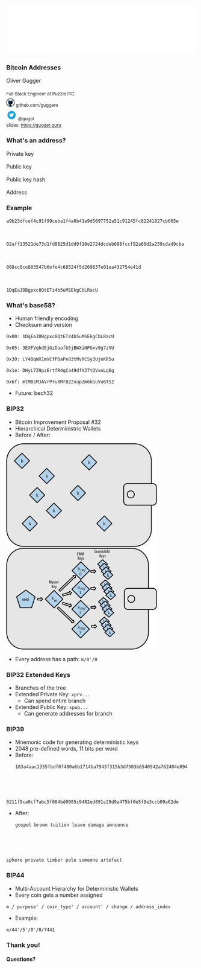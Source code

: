 ![Puzzle ITC Logo](reveal.js-3.6.0/lib/img/puzzle_tagline_bg_rgb.svg)
<!-- .slide: class="master01" -->


<!-- section -->
### Bitcoin Addresses
Oliver Gugger<br/><br/>
<small>Full Stack Engineer at Puzzle ITC<br/>
<img src="img/github-logo.png" width="22" style="margin-top:5px"> github.com/guggero<br/>
<img src="img/twitter-logo.png" width="28" style="margin-top:5px"> @gugol <br/>
slides: https://gugger.guru
</small>
<!-- .slide: class="master02" -->


<!-- slide -->
### What's an address?
 Private key<br/>
 <i class="fa fa-angle-double-down fa-lg"></i><br/>
 Public key<br/>
 <i class="fa fa-angle-double-down fa-lg"></i><br/>
 Public key hash<br/>
 <i class="fa fa-angle-double-down fa-lg"></i><br/>
 Address
<!-- .slide: class="master03" -->

<!-- slide -->
### Example
<pre><code>a9b23dfcef4c91f99ceba1f4a6b41a9d5697752a51c91245fc82241827cb665e</code></pre>
<i class="fa fa-angle-double-down fa-lg"></i><br/>
<pre><code>02aff13521de73d1fd8825d1dd9f10e2724dcdeb688fccf92a60d2a259cdad9cba</code></pre>
<i class="fa fa-angle-double-down fa-lg"></i><br/>
<pre><code>008cc0ce803547b6efe4c68524f5d269837e01ea432754e41d</code></pre>
<i class="fa fa-angle-double-down fa-lg"></i><br/>
<pre><code>1DqEaJDBgpxc8QtETz4b5uMSEkgCbLRacU</code></pre>
<!-- .slide: class="master04" -->

<!-- slide -->
### What's base58?
* Human friendly encoding
* Checksum and version

<pre><code>0x00: 1DqEaJDBgpxc8QtETz4b5uMSEkgCbLRacU</code></pre>
<pre><code>0x05: 3EXFVqhdEjGzDaafb5jBWXiNPGxv9g7zVU</code></pre>
<pre><code>0x30: LY4BqWX1mVCfPDaPe83tMvRCSy3UjnKR5u</code></pre>
<pre><code>0x1e: DHyL7Z9pzErtfR4qCa49dfX37tQVxoLq6g</code></pre>
<pre><code>0x6f: mtMBsMJAVrPruXMrBZ2xupZm6kGuVu6TSZ</code></pre>

* Future: bech32
<!-- .slide: class="master05" -->

<!-- slide -->
### BIP32
 * Bitcoin Improvement Proposal #32
 * Hierarchical Deterministric Wallets
 * Before / After:

<img src="img/slides-05/loose-wallet.png" width="400" /> &nbsp; &nbsp;
<img src="img/slides-05/hd-wallet.png" width="400" />

 * Every address has a path: <code>m/0'/0</code>
<!-- .slide: class="master01" -->

<!-- slide -->
### BIP32 Extended Keys
 * Branches of the tree
 * Extended Private Key: <code>xprv...</code>
   * Can spend entire branch
 * Extended Public Key: <code>xpub...</code>
   * Can generate addresses for branch
 
<!-- .slide: class="master01" -->

<!-- slide -->
### BIP39
 * Mnemonic code for generating deterministic keys
 * 2048 pre-defined words, 11 bits per word
 * Before:
   <pre><code>183a4aac1355fbdf0f480a6b1714ba7943f315b3d7503b6540542a762404e094
8211f9ca0cf7abc5f084bd0085c9482ed891c29d9a475bf0e5f9e3ccb09a62de</code></pre>
 * After:<br/>
   <pre><code>gospel brown tuition leave damage announce
sphere private timber pole someone artefact</pre></code>
<!-- .slide: class="master02" -->

<!-- slide -->
### BIP44
 * Multi-Account Hierarchy for Deterministic Wallets
 * Every coin gets a number assigned
<pre><code>m / purpose' / coin_type' / account' / change / address_index</code></pre>
 * Example:
<pre><code>m/44'/5'/0'/0/7441</code></pre>

<!-- .slide: class="master03" -->

<!-- slide -->
### Thank you!
#### Questions?
<!-- .slide: class="master05" -->